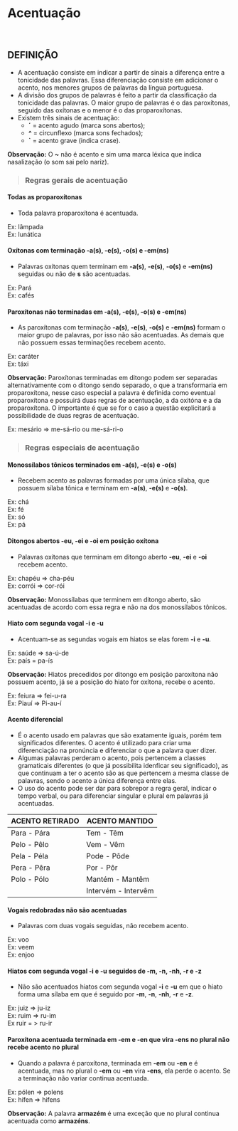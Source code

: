 # Acentuação

<br>

## DEFINIÇÃO
* A acentuação consiste em indicar a partir de sinais a diferença entre a tonicidade das palavras. Essa diferenciação consiste em adicionar o acento, nos menores grupos de palavras da língua portuguesa.
* A divisão dos grupos de palavras é feito a partir da classificação da tonicidade das palavras. O maior grupo de palavras é o das paroxítonas, seguido das oxítonas e o menor é o das proparoxítonas.
* Existem três sinais de acentuação:
  - **´** = acento agudo (marca sons abertos);
  - **^** = circunflexo (marca sons fechados);
  - **`** = acento grave (indica crase).

**Observação:** O **~** não é acento e sim uma marca léxica que indica nasalização (o som sai pelo nariz).

> ### Regras gerais de acentuação

#### Todas as proparoxítonas
* Toda palavra proparoxítona é acentuada.

Ex: lâmpada  
Ex: lunática  

#### Oxítonas com terminação -a(s), -e(s), -o(s) e -em(ns)
* Palavras oxítonas quem terminam em **-a(s)**, **-e(s)**, **-o(s)** e **-em(ns)** seguidas ou não de **s** são acentuadas.

Ex: Pará    
Ex: cafés  

#### Paroxítonas não terminadas em -a(s), -e(s), -o(s) e -em(ns)
* As paroxítonas com terminação **-a(s)**, **-e(s)**, **-o(s)** e **-em(ns)** formam o maior grupo de palavras, por isso não são acentuadas. As demais que não possuem essas terminações recebem acento.

Ex: caráter  
Ex: táxi  

**Observação:** Paroxítonas terminadas em ditongo podem ser separadas alternativamente com o ditongo sendo separado, o que a transformaria em proparoxítona, nesse caso especial a palavra é definida como eventual proparoxítona e possuirá duas regras de acentuação, a da oxitóna e a da proparoxítona. O importante é que se for o caso a questão explicitará a possibilidade de duas regras de acentuação.

Ex: mesário => me-sá-rio ou me-sá-ri-o

> ### Regras especiais de acentuação

#### Monossílabos tônicos terminados em -a(s), -e(s) e -o(s)
* Recebem acento as palavras formadas por uma única sílaba, que possuem sílaba tônica e terminam em **-a(s)**, **-e(s)** e **-o(s)**.

Ex: chá  
Ex: fé  
Ex: só  
Ex: pá

#### Ditongos abertos -eu, -ei e -oi em posição oxítona
* Palavras oxítonas que terminam em  ditongo aberto **-eu**, **-ei** e **-oi** recebem acento.

Ex: chapéu => cha-péu  
Ex: corrói => cor-rói

**Observação:** Monossílabas que terminem em ditongo aberto, são acentuadas de acordo com essa regra e não na dos monossílabos tônicos.

#### Hiato com segunda vogal -i e -u
* Acentuam-se as segundas vogais em hiatos se elas forem **-i** e **-u**.

Ex: saúde => sa-ú-de  
Ex: país = pa-ís  

**Observação:** Hiatos precedidos por ditongo em posição paroxítona não possuem acento, já se a posição do hiato for oxítona, recebe o acento.

Ex: feiura => fei-u-ra  
Ex: Piauí => Pi-au-í  

#### Acento diferencial
* É o acento usado em palavras que são exatamente iguais, porém tem significados diferentes. O acento é utilizado para criar uma diferenciação na pronúncia e diferenciar o que a palavra quer dizer.
* Algumas palavras perderam o acento, pois pertencem a classes gramaticais diferentes (o que já possibilita idenficar seu significado), as que continuam a ter o acento são as que pertencem a mesma classe de palavras, sendo o acento a única diferença entre elas.
* O uso do acento pode ser dar para sobrepor a regra geral, indicar o tempo verbal, ou para diferenciar singular e plural em palavras já acentuadas.

| ACENTO RETIRADO | ACENTO MANTIDO      |
| --------------- | ------------------- |
| Para - Pára     | Tem - Têm           |
| Pelo - Pêlo     | Vem - Vêm           |
| Pela - Péla     | Pode - Pôde         |
| Pera - Pêra     | Por - Pôr           |
| Polo - Pólo     | Mantém - Mantêm     |
|                 | Intervém - Intervêm |

#### Vogais redobradas não são acentuadas
* Palavras com duas vogais seguidas, não recebem acento.

Ex: voo  
Ex: veem  
Ex: enjoo

#### Hiatos com segunda vogal -i e -u seguidos de -m, -n, -nh, -r e -z
* Não são acentuados hiatos com segunda vogal **-i** e **-u** em que o hiato forma uma sílaba em que é seguido por **-m**, **-n**, **-nh**, **-r** e **-z**.

Ex: juiz => ju-iz  
Ex: ruim => ru-im  
Ex ruir = > ru-ir

#### Paroxítona acentuada terminada em -em e -en que vira -ens no plural não recebe acento no plural
* Quando a palavra é paroxítona, terminada em **-em** ou **-en** e é acentuada, mas no plural o **-em** ou **-en** vira **-ens**, ela perde o acento. Se a terminação não variar continua acentuada.

Ex: pólen => polens  
Ex: hífen => hifens  

**Observação:** A palavra **armazém** é uma exceção que no plural continua acentuada como **armazéns**.
